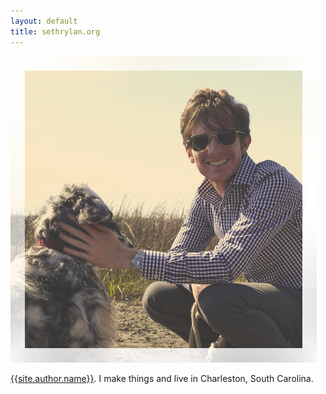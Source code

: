 ```yaml
---
layout: default
title: sethrylan.org
---
```


![](/images/windy.jpg)

[{{site.author.name}}](mailto:{{site.author.email}}). I make things and live in Charleston, South Carolina.
